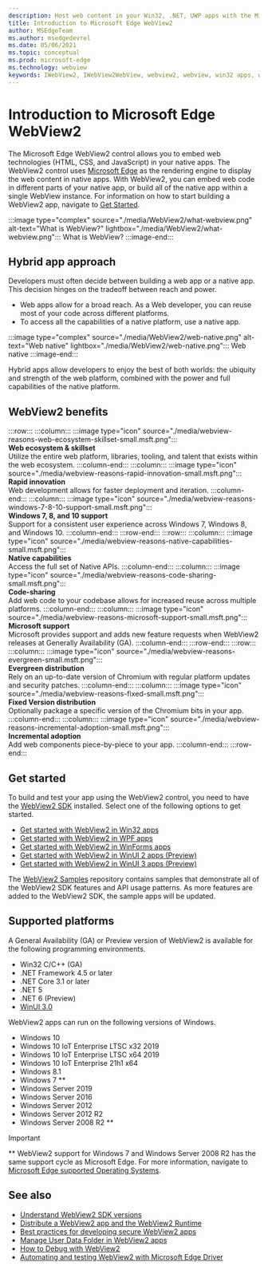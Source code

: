 ```yaml
---
description: Host web content in your Win32, .NET, UWP apps with the Microsoft Edge WebView2 control
title: Introduction to Microsoft Edge WebView2
author: MSEdgeTeam
ms.author: msedgedevrel
ms.date: 05/06/2021
ms.topic: conceptual
ms.prod: microsoft-edge
ms.technology: webview
keywords: IWebView2, IWebView2WebView, webview2, webview, win32 apps, win32, edge, ICoreWebView2, CoreWebView2, ICoreWebView2Host, browser control, edge html, Windows Forms, WinForms, WPF, .NET, WinUI, Project Reunion
---
```

# Introduction to Microsoft Edge WebView2

The Microsoft Edge WebView2 control allows you to embed web technologies (HTML, CSS, and JavaScript) in your native apps.  The WebView2 control uses [Microsoft Edge](https://www.microsoftedgeinsider.com) as the rendering engine to display the web content in native apps.  With WebView2, you can embed web code in different parts of your native app, or build all of the native app within a single WebView instance.  For information on how to start building a WebView2 app, navigate to [Get Started](#get-started).

:::image type="complex" source="./media/WebView2/what-webview.png" alt-text="What is WebView?" lightbox="./media/WebView2/what-webview.png":::
   What is WebView?
:::image-end:::


<!-- ====================================================================== -->
## Hybrid app approach

Developers must often decide between building a web app or a native app.  This decision hinges on the tradeoff between reach and power.
*  Web apps allow for a broad reach.  As a Web developer, you can reuse most of your code across different platforms.
*  To access all the capabilities of a native platform, use a native app.

:::image type="complex" source="./media/WebView2/web-native.png" alt-text="Web native" lightbox="./media/WebView2/web-native.png":::
   Web native
:::image-end:::

Hybrid apps allow developers to enjoy the best of both worlds: the ubiquity and strength of the web platform, combined with the power and full capabilities of the native platform.


<!-- ====================================================================== -->
## WebView2 benefits

<!--
In the below table, keep two trailing spaces after each image line and after each heading line, to keep card elements tight but not concatenated.
Similar table: [Overview of Progressive Web Apps (PWAs)](..\progressive-web-apps-chromium\index.md#characteristics-of-a-pwa)
-->

:::row:::
    :::column:::
        :::image type="icon" source="./media/webview-reasons-web-ecosystem-skillset-small.msft.png":::  
        **Web ecosystem & skillset**  
        Utilize the entire web platform, libraries, tooling, and talent that exists within the web ecosystem.
    :::column-end:::
    :::column:::
        :::image type="icon" source="./media/webview-reasons-rapid-innovation-small.msft.png":::  
        **Rapid innovation**  
        Web development allows for faster deployment and iteration.
    :::column-end:::
    :::column:::
        :::image type="icon" source="./media/webview-reasons-windows-7-8-10-support-small.msft.png":::  
        **Windows 7, 8, and 10 support**  
        Support for a consistent user experience across Windows 7, Windows 8, and Windows 10.
    :::column-end:::
:::row-end:::
:::row:::
    :::column:::
        :::image type="icon" source="./media/webview-reasons-native-capabilities-small.msft.png":::  
        **Native capabilities**  
        Access the full set of Native APIs.
    :::column-end:::
    :::column:::
        :::image type="icon" source="./media/webview-reasons-code-sharing-small.msft.png":::  
        **Code-sharing**  
        Add web code to your codebase allows for increased reuse across multiple platforms.
    :::column-end:::
    :::column:::
        :::image type="icon" source="./media/webview-reasons-microsoft-support-small.msft.png":::  
        **Microsoft support**  
        Microsoft provides support and adds new feature requests when WebView2 releases at Generally Availability (GA).
    :::column-end:::
:::row-end:::
:::row:::
    :::column:::
        :::image type="icon" source="./media/webview-reasons-evergreen-small.msft.png":::  
        **Evergreen distribution**  
        Rely on an up-to-date version of Chromium with regular platform updates and security patches.
    :::column-end:::
    :::column:::
        :::image type="icon" source="./media/webview-reasons-fixed-small.msft.png":::  
        **Fixed Version distribution**  
        Optionally package a specific version of the Chromium bits in your app.
    :::column-end:::
    :::column:::
        :::image type="icon" source="./media/webview-reasons-incremental-adoption-small.msft.png":::  
        **Incremental adoption**  
        Add web components piece-by-piece to your app.
    :::column-end:::
:::row-end:::

<!-- In the above table, keep two trailing spaces after each image line and after each heading line, to keep card elements tight but not concatenated. -->


<!-- ====================================================================== -->
## Get started

To build and test your app using the WebView2 control, you need to have <!--both [Microsoft Edge][MicrosoftedgeinsiderDownload] and -->the [WebView2 SDK](https://www.nuget.org/packages/Microsoft.Web.WebView2) installed.  Select one of the following options to get started.

*   [Get started with WebView2 in Win32 apps](./get-started/win32.md)
*   [Get started with WebView2 in WPF apps](./get-started/wpf.md)
*   [Get started with WebView2 in WinForms apps](./get-started/winforms.md)
*   [Get started with WebView2 in WinUI 2 apps (Preview)](./get-started/winui2.md)
*   [Get started with WebView2 in WinUI 3 apps (Preview)](./get-started/winui.md)

The [WebView2 Samples](https://github.com/MicrosoftEdge/WebView2Samples) repository contains samples that demonstrate all of the WebView2 SDK features and API usage patterns.  As more features are added to the WebView2 SDK, the sample apps will be updated.


<!-- ====================================================================== -->
## Supported platforms

A General Availability (GA) or Preview version of WebView2 is available for the following programming environments.

*   Win32 C/C++ (GA)
*   .NET Framework 4.5 or later
*   .NET Core 3.1 or later
*   .NET 5
*   .NET 6 (Preview)
*   [WinUI 3.0](/uwp/toolkits/winui3/index)

WebView2 apps can run on the following versions of Windows.

*   Windows 10
*   Windows 10 IoT Enterprise LTSC x32 2019
*   Windows 10 IoT Enterprise LTSC x64 2019
*   Windows 10 IoT Enterprise 21h1 x64
*   Windows 8.1
*   Windows 7 \*\*
*   Windows Server 2019
*   Windows Server 2016
*   Windows Server 2012
*   Windows Server 2012 R2
*   Windows Server 2008 R2 \*\*

> [!IMPORTANT]
> \*\* WebView2 support for Windows 7 and Windows Server 2008 R2 has the same support cycle as Microsoft Edge.  For more information, navigate to [Microsoft Edge supported Operating Systems](/deployedge/microsoft-edge-supported-operating-systems).


<!-- ====================================================================== -->
## See also

*  [Understand WebView2 SDK versions](./concepts/versioning.md)
*  [Distribute a WebView2 app and the WebView2 Runtime](./concepts/distribution.md)
*  [Best practices for developing secure WebView2 apps](./concepts/security.md)
*  [Manage User Data Folder in WebView2 apps](./concepts/user-data-folder.md)
*  [How to Debug with WebView2](./how-to/debug.md)
*  [Automating and testing WebView2 with Microsoft Edge Driver](./how-to/webdriver.md)


<!-- ====================================================================== -->
<!-- links -->


<!-- external links -->



